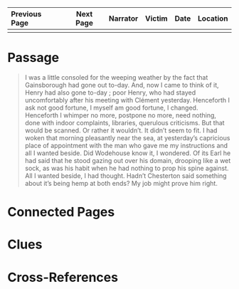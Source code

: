 | Previous Page | Next Page | Narrator | Victim | Date | Location |
|:--------------|:---------:|---------:|-------:|-----:|---------:|
|               |           |          |        |      |          |

# Passage
>I was a little consoled for the weeping weather by the fact that Gainsborough had gone out to-day. And, now I came to think of it, Henry had also gone to-day ; poor Henry, who had stayed uncomfortably after his meeting with Clément yesterday. Henceforth I ask not good fortune, I myself am good fortune, I changed. Henceforth I whimper no more, postpone no more, need nothing, done with indoor complaints, libraries, querulous criticisms. But that would be scanned. Or rather it wouldn’t. It didn’t seem to fit. I had woken that morning pleasantly near the sea, at yesterday’s capricious place of appointment with the man who gave me my instructions and all I wanted beside. Did Wodehouse know it, I wondered. Of its Earl he had said that he stood gazing out over his domain, drooping like a wet sock, as was his habit when he had nothing to prop his spine against. All I wanted beside, I had thought. Hadn’t Chesterton said something about it’s being hemp at both ends? My job might prove him right.
# Connected Pages
# Clues
# Cross-References
